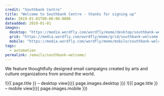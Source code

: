 ```yaml
---
credit: "Southbank Centre"
title: "Welcome to Southbank Centre - thanks for signing up"
date: 2019-01-01T00:00:00-0800
dateadded: 2019-01-01
images:
  desktop: "https://media.wordfly.com/wordfly/mome/desktop/southbank-welcome.jpg"
  grid: "https://media.wordfly.com/wordfly/mome/grid/southbank-welcome.jpg"
  mobile: "https://media.wordfly.com/wordfly/mome/mobile/southbank-welcome.jpg"
tags:
  - automation
permalink: /emails/southbank-welcome/
---
```

We feature thoughtfully designed email campaigns created by arts and culture organizations from around the world.

![{{ page.title }} – desktop view]({{ page.images.desktop }})
![{{ page.title }} – mobile view]({{ page.images.mobile }})
